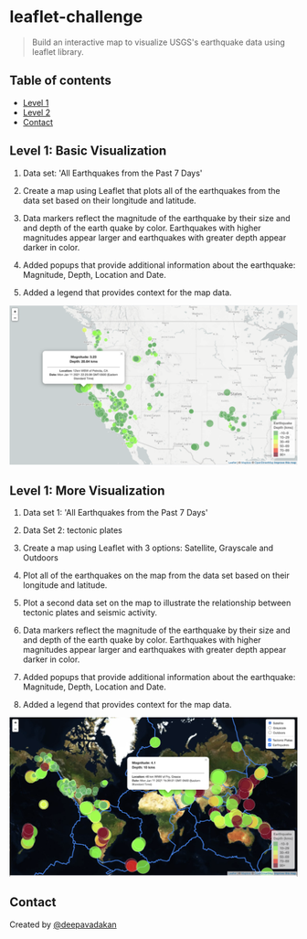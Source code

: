 # leaflet-challenge

>  Build an interactive  map to visualize USGS's earthquake data using leaflet library.


## Table of contents
* [Level 1](#Level_1)
* [Level 2](#Level_2)
* [Contact](#Contact)


## Level 1: Basic Visualization

1.  Data set: 'All Earthquakes from the Past 7 Days'

2.  Create a map using Leaflet that plots all of the earthquakes from the data set based on their longitude and latitude.

3.  Data markers reflect the magnitude of the earthquake by their size and and depth of the earth quake by color. Earthquakes with higher magnitudes appear larger and earthquakes with greater depth appear darker in color.

4.  Added popups that provide additional information about the earthquake: Magnitude, Depth, Location and Date.

5.  Added a legend that provides context for the map data.

![Map 1](images/map1.png)


## Level 1: More Visualization

1.  Data set 1: 'All Earthquakes from the Past 7 Days'

2.  Data Set 2: tectonic plates

3.  Create a map using Leaflet with 3 options: Satellite, Grayscale and Outdoors

4.  Plot all of the earthquakes on the map from the data set based on their longitude and latitude.

5.  Plot a second data set on the map to illustrate the relationship between tectonic plates and seismic activity.

6.  Data markers reflect the magnitude of the earthquake by their size and and depth of the earth quake by color. Earthquakes with higher magnitudes appear larger and earthquakes with greater depth appear darker in color.

7.  Added popups that provide additional information about the earthquake: Magnitude, Depth, Location and Date.

8.  Added a legend that provides context for the map data.

![Map 2](images/map2.png)


## Contact
Created by [@deepavadakan](https://github.com/)